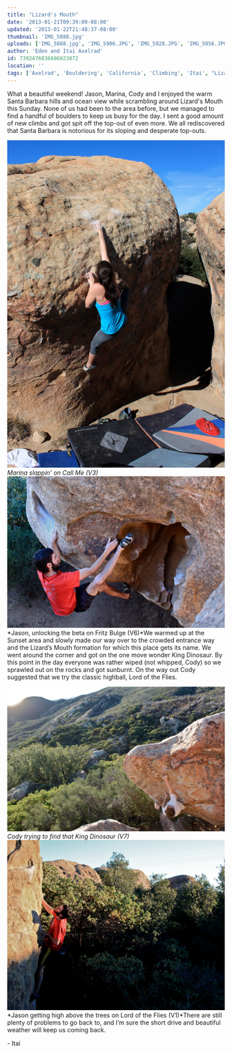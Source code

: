 ```yaml
---
title: "Lizard's Mouth"
date: '2013-01-21T09:39:00-08:00'
updated: '2013-01-22T21:48:37-08:00'
thumbnail: 'IMG_5888.jpg'
uploads: ['IMG_5888.jpg', 'IMG_5906.JPG', 'IMG_5928.JPG', 'IMG_5956.JPG']
author: 'Eden and Itai Axelrad'
id: 7392476836606023872
location: ''
tags: ['Axelrad', 'Bouldering', 'California', 'Climbing', 'Itai', "Lizard's", 'Mouth', 'Santa Barbara']
---
```


What a beautiful weekend! Jason, Marina, Cody and I enjoyed the warm Santa Barbara hills and ocean view while scrambling around Lizard's Mouth this Sunday. None of us had been to the area before, but we managed to find a handful of boulders to keep us busy for the day. I sent a good amount of new climbs and got spit off the top-out of even more. We all rediscovered that Santa Barbara is notorious for its sloping and desperate top-outs. 

![image alt](uploads/IMG_5888.jpg)*Marina slappin' on Call Me (V3)*![image alt](uploads/IMG_5906.JPG)*Jason, unlocking the beta on Fritz Bulge (V6)*We warmed up at the Sunset area and slowly made our way over to the crowded entrance way and the Lizard’s Mouth formation for which this place gets its name. We went around the corner and got on the one move wonder King Dinosaur. By this point in the day everyone was rather wiped (not whipped, Cody) so we sprawled out on the rocks and got sunburnt. On the way out Cody suggested that we try the classic highball, Lord of the Flies.

![image alt](uploads/IMG_5928.JPG)*Cody trying to find that King Dinosaur (V7)*![image alt](uploads/IMG_5956.JPG)*Jason getting high above the trees on Lord of the Flies (V1)*There are still plenty of problems to go back to, and I’m sure the short drive and beautiful weather will keep us coming back.

\- Itai

